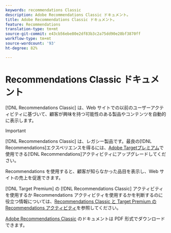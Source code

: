 ```yaml
---
keywords: recommendations Classic
description: Adobe Recommendations Classic ドキュメント。
title: Adobe Recommendations Classic ドキュメント。
feature: Recommendations
translation-type: tm+mt
source-git-commit: e43cb56ebe80e2df83b3c2a75dd90e28bf3870ff
workflow-type: tm+mt
source-wordcount: '93'
ht-degree: 82%

---
```



# Recommendations Classic ドキュメント

[!DNL Recommendations Classic] は、Web サイトでの以前のユーザーアクティビティに基づいて、顧客が興味を持つ可能性のある製品やコンテンツを自動的に表示します。

>[!IMPORTANT]
>
>[!DNL Recommendations Classic] は、レガシー製品です。最良の[!DNL Recommendations]エクスペリエンスを得るには、[Adobe Targetプレミアム](/help/c-intro/intro.md)で使用できる[!DNL Recommendations]アクティビティにアップグレードしてください。

Recommendations を使用すると、顧客が知らなかった品目を表示し、Web サイトの売上を促進できます。

[!DNL Target Premium] の [!DNL Recommendations Classic] アクティビティを使用するか Recommendations アクティビティを使用するかを判断するのに役立つ情報については、[Recommendations Classic と Target Premium の Recommendations アクティビティ](/help/c-recommendations/c-recommendations-faq/recommendations-classic-versus-recommendations-activities-target-premium.md)を参照してください。

[Adobe Recommendations Classic](/help/assets/adobe-recommendations-classic.pdf) のドキュメントは PDF 形式でダウンロードできます。